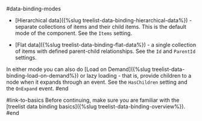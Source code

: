 #data-binding-modes

* [Hierarchical data]({%slug treelist-data-binding-hierarchical-data%}) - separate collections of items and their child items. This is the default mode of the component. See the `Items` setting.

* [Flat data]({%slug treelist-data-binding-flat-data%}) - a single collection of items with defined parent-child relationships. See the `Id` and `ParentId` settings.

In either mode you can also do [Load on Demand]({%slug treelist-data-binding-load-on-demand%}) or lazy loading - that is, provide children to a node when it expands through an event. See the `HasChildren` setting and the `OnExpand` event.
#end



#link-to-basics
Before continuing, make sure you are familiar with the [treelist data binding basics]({%slug treelist-data-binding-overview%}).
#end